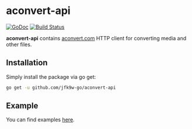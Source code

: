 # aconvert-api

[![GoDoc](https://godoc.org/github.com/jfk9w-go/aconvert-api?status.svg)](https://godoc.org/github.com/jfk9w-go/aconvert-api) [![Build Status](https://travis-ci.org/jfk9w-go/aconvert-api.svg?branch=master)](https://travis-ci.org/jfk9w-go/aconvert-api)

**aconvert-api** contains [aconvert.com](https://aconvert.com) HTTP client for converting media and other files.

## Installation

Simply install the package via go get:
```bash
go get -u github.com/jfk9w-go/aconvert-api
```

## Example

You can find examples [here](https://github.com/jfk9w-go/aconvert-api/blob/master/example_test.go).
